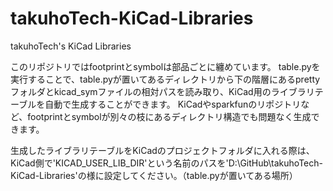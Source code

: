 # takuhoTech-KiCad-Libraries
takuhoTech's KiCad Libraries

このリポジトリではfootprintとsymbolは部品ごとに纏めています。
table.pyを実行することで、table.pyが置いてあるディレクトリから下の階層にあるprettyフォルダとkicad_symファイルの相対パスを読み取り、KiCad用のライブラリテーブルを自動で生成することができます。
KiCadやsparkfunのリポジトリなど、footprintとsymbolが別々の枝にあるディレクトリ構造でも問題なく生成できます。

生成したライブラリテーブルをKiCadのプロジェクトフォルダに入れる際は、KiCad側で'KICAD_USER_LIB_DIR'という名前のパスを'D:\GitHub\takuhoTech-KiCad-Libraries'の様に設定してください。（table.pyが置いてある場所）
